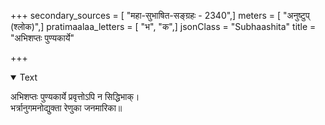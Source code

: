 +++
secondary_sources = [ "महा-सुभाषित-सङ्ग्रहः - 2340",]
meters = [ "अनुष्टुप् (श्लोक)",]
pratimaalaa_letters = [ "भ", "क",]
jsonClass = "Subhaashita"
title = "अभिशप्तः पुण्यकार्ये"

+++

<details open><summary>Text</summary>

अभिशप्तः पुण्यकार्ये प्रवृत्तोऽपि न सिद्धिभाक्।  
भर्त्रानुगमनोद्युक्ता रेणुका जनमारिका॥
</details>
